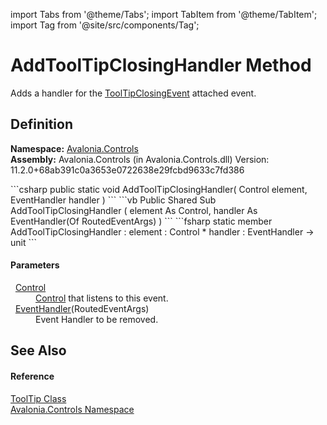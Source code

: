 import Tabs from '@theme/Tabs'; 
import TabItem from '@theme/TabItem'; 
import Tag from '@site/src/components/Tag'; 

# AddToolTipClosingHandler Method


Adds a handler for the <a href="F_Avalonia_Controls_ToolTip_ToolTipClosingEvent">ToolTipClosingEvent</a> attached event.



## Definition
**Namespace:** <a href="N_Avalonia_Controls">Avalonia.Controls</a>  
**Assembly:** Avalonia.Controls (in Avalonia.Controls.dll) Version: 11.2.0+68ab391c0a3653e0722638e29fcbd9633c7fd386

<Tabs groupId="api-code-preview">
<TabItem value="csharp" label="C#">
```csharp
public static void AddToolTipClosingHandler(
	Control element,
	EventHandler<RoutedEventArgs> handler
)
```
</TabItem>
<TabItem value="vb" label="VB">
```vb
Public Shared Sub AddToolTipClosingHandler ( 
	element As Control,
	handler As EventHandler(Of RoutedEventArgs)
)
```
</TabItem>
<TabItem value="fsharp" label="F#">
```fsharp
static member AddToolTipClosingHandler : 
        element : Control * 
        handler : EventHandler<RoutedEventArgs> -> unit 
```
</TabItem>
</Tabs>



#### Parameters
<dl><dt>  <a href="T_Avalonia_Controls_Control">Control</a></dt><dd><a href="T_Avalonia_Controls_Control">Control</a> that listens to this event.</dd><dt>  <a href="https://learn.microsoft.com/dotnet/api/system.eventhandler-1" target="_blank" rel="noopener noreferrer">EventHandler</a>(RoutedEventArgs)</dt><dd>Event Handler to be removed.</dd></dl>

## See Also


#### Reference
<a href="T_Avalonia_Controls_ToolTip">ToolTip Class</a>  
<a href="N_Avalonia_Controls">Avalonia.Controls Namespace</a>  
